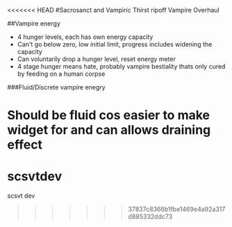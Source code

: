 <<<<<<< HEAD
#Sacrosanct and Vampiric Thirst ripoff Vampire Overhaul

##Vampire energy

* 4 hunger levels, each has own energy capacity
* Can't go below zero, low initial limit, progress includes widening the capacity
* Can voluntarily drop a hunger level, reset energy meter
* 4 stage hunger means hate, probably vampire bestiality thats only cured by feeding on a human corpse


###Fluid/Discrete vampire enegry 

Should be fluid cos easier to make widget for and can allows draining effect
=======
# scsvtdev
scsvt dev
>>>>>>> 37837c8366b1fbe1469e4a92a317d885332ddc73
